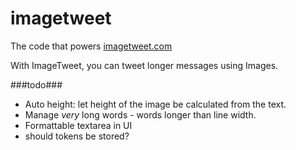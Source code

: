 imagetweet
==========

The code that powers [imagetweet.com](http://imagetweet.com "ImageTweet")

With ImageTweet, you can tweet longer messages using Images.


###todo###

* Auto height: let height of the image be calculated from the text.
* Manage _very_ long words - words longer than line width.
* Formattable textarea in UI
* should tokens be stored?
